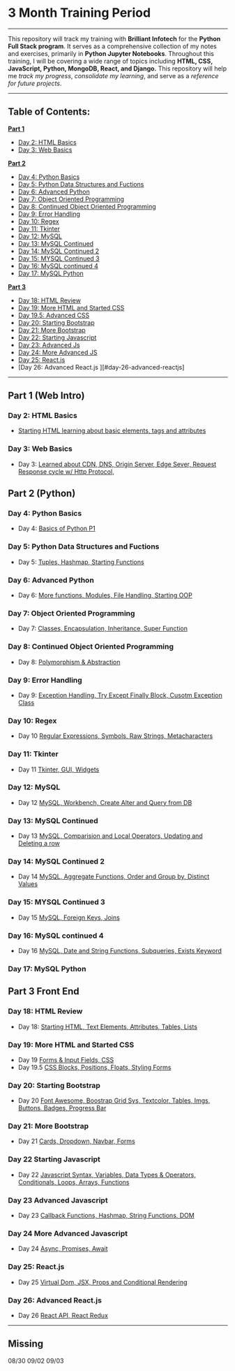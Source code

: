 # 3 Month Training Period
---

This repository will track my training with **Brilliant Infotech** for the **Python Full Stack program**. It serves as a comprehensive collection of my notes and exercises, primarily in **Python Jupyter Notebooks**. Throughout this training, I will be covering a wide range of topics including **HTML, CSS, JavaScript, Python, MongoDB, React, and Django.** This repository will help me *track my progress*, *consolidate my learning*, and serve as a *reference for future projects*.

---

## Table of Contents:

**[Part 1](#part-1-web-intro)** 
- [Day 2: HTML Basics](#day-2-html-basics)
- [Day 3: Web Basics](#day-3-web-basics)

**[Part 2](#part-2-python)**
- [Day 4: Python Basics](#day-4-python-basics)
- [Day 5: Python Data Structures and Fuctions](#day-5-python-data-structures-and-fuctions)
- [Day 6: Advanced Python](#day-6-advanced-python)
- [Day 7: Object Oriented Programming](#day-7-object-oriented-programming)
- [Day 8: Continued Object Oriented Programming](#day-8-continued-object-oriented-programming)
- [Day 9: Error Handling](#day-9-error-handling)
- [Day 10: Regex](#day-10-regex)
- [Day 11: Tkinter](#day-11-tkinter)
- [Day 12: MySQL](#day-12-mysql)
- [Day 13: MySQL Continued](#day-13-mysql-continued)
- [Day 14: MySQL Continued 2](#day-14-mysql-continued-2)
- [Day 15: MYSQL Continued 3](#day-15-mysql-continued-3)
- [Day 16: MySQL continued 4](#day-16-mysql-continued-4)
- [Day 17: MySQL Python](#day-17-mysql-python)

**[Part 3](#part-3-front-end)**
- [Day 18: HTML Review](#day-18-html-review)
- [Day 19: More HTML and Started CSS](#day-19-more-html-and-started-css)
- [Day 19.5: Advanced CSS](#day-19-more-html-and-started-css)
- [Day 20: Starting Bootstrap](#day-20-starting-bootstrap)
- [Day 21: More Bootstrap](#day-21-more-bootstrap)
- [Day 22: Starting Javascript](#day-22-starting-javascript)
- [Day 23: Advanced Js](#day-23-advanced-javascript)
- [Day 24: More Advanced JS](#day-24-more-advanced_javascript)
- [Day 25: React.js](#day-25-reactjs)
- [Day 26: Advanced React.js ][#day-26-advanced-reactjs]


----

## Part 1 (Web Intro)

### Day 2: HTML Basics
- [Starting HTML learning about basic elements, tags and attributes](Notes/July%202024/07_22/class02_07_22.ipynb)

### Day 3: Web Basics
- Day 3: [Learned about CDN, DNS, Origin Server, Edge Sever, Request Response cycle w/ Http Protocol,](Notes/July%202024/07_23/class03_07_23.ipynb)

## Part 2 (Python)

### Day 4: Python Basics
- Day 4: [Basics of Python P1](Notes/July%202024/07_24/class04_07_24.ipynb)

### Day 5: Python Data Structures and Fuctions
- Day 5: [Tuples, Hashmap, Starting Functions](Notes/July%202024/07_25/class05_07_25.ipynb)

### Day 6: Advanced Python 
- Day 6: [More functions, Modules, File Handling, Starting OOP](Notes/July%202024/07_28/class06_07_28.ipynb)

### Day 7: Object Oriented Programming 
- Day 7: [Classes, Encapsulation, Inheritance, Super Function](Notes/July%202024/07_29/class07_07_29.ipynb)

### Day 8: Continued Object Oriented Programming
- Day 8: [Polymorphism & Abstraction](Notes/July%202024/07_30/class08_07_30.ipynb)

### Day 9: Error Handling
- Day 9: [Exception Handling, Try Except Finally Block, Cusotm Exception Class](Notes/July%202024/07_31/class09_07_31.ipynb)

### Day 10: Regex 
- Day 10 [Regular Expressions, Symbols, Raw Strings, Metacharacters](Notes/August%202024/08_01/class10_08_01.ipynb)

### Day 11: Tkinter
- Day 11 [Tkinter, GUI, Widgets](Notes/August%202024/08_04/class11_08_04.ipynb)

### Day 12: MySQL
- Day 12 [MySQL, Workbench, Create Alter and Query from DB](Notes/August%202024/08_05/class12_08_05.ipynb)

### Day 13: MySQL Continued
- Day 13 [MySQL, Comparision and Local Operators, Updating and Deleting a row](Notes/August%202024/08_06/class13_08_06.ipynb)

### Day 14: MySQL Continued 2
- Day 14 [MySQL, Aggregate Functions, Order and Group by, Distinct Values](Notes/August%202024/08_07/class14_08_07.ipynb)

### Day 15: MYSQL Continued 3
- Day 15 [MySQL, Foreign Keys, Joins](Notes/August%202024/08_08/class15_08_08.ipynb)

### Day 16: MySQL continued 4
- Day 16 [MySQL, Date and String Functions, Subqueries, Exists Keyword](Notes/August%202024/08_11/class16_08_11.ipynb)

### Day 17: MySQL Python

## Part 3 Front End

### Day 18: HTML Review
- Day 18: [Starting HTML, Text Elements, Attributes, Tables, Lists](Notes/August%202024/08_18/class18_08_18.ipynb)

### Day 19: More HTML and Started CSS
- Day 19 [Forms & Input Fields, CSS](Notes/August%202024/08_19/class19_08_19.ipynb)
- Day 19.5 [CSS Blocks, Positions, Floats, Styling Forms](Notes/August%202024/08_20/class19_05_08_20.ipynb)

### Day 20: Starting Bootstrap
- Day 20 [Font Awesome, Boostrap Grid Sys, Textcolor, Tables, Imgs, Buttons, Badges, Progress Bar](Notes/August%202024/08_21/class20_08_21.ipynb)

### Day 21: More Bootstrap
- Day 21 [Cards, Dropdown, Navbar, Forms](Notes/August%202024/08_22/class21_08_22.ipynb)

### Day 22 Starting Javascript
- Day 22 [Javascript Syntax, Variables, Data Types & Operators, Conditionals, Loops, Arrays, Functions](Notes/August%202024/08_25/class22_08_25.ipynb)

### Day 23 Advanced Javascript
- Day 23 [Callback Functions, Hashmap, String Functions, DOM](Notes/August%202024/08_26/class23_08_26.ipynb)


### Day 24 More Advanced Javascript
- Day 24 [Async, Promises, Await](Notes/August%202024/08_27/class24_08_26.ipynb)

### Day 25: React.js
- Day 25 [Virtual Dom, JSX, Props and Conditional Rendering](Notes/August%202024/08_28/class25_08_28.ipynb)

### Day 26: Advanced React.js
- Day 26 [React API, React Redux](Notes/September%202024/09_03/class26_09_03.ipynb)

---

## Missing

08/30
09/02
09/03